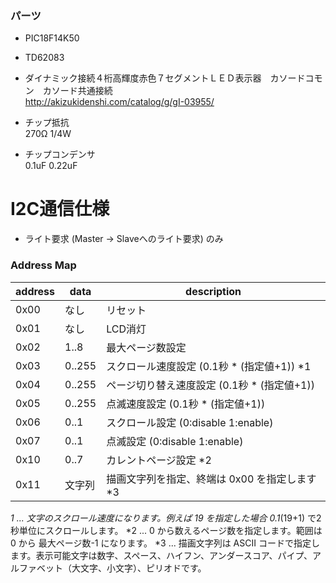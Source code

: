 


### パーツ

- PIC18F14K50

- TD62083

- ダイナミック接続４桁高輝度赤色７セグメントＬＥＤ表示器　カソードコモン　カソード共通接続  
 http://akizukidenshi.com/catalog/g/gI-03955/

- チップ抵抗  
 270Ω 1/4W

- チップコンデンサ  
 0.1uF
 0.22uF


I2C通信仕様
===========

- ライト要求 (Master -> Slaveへのライト要求) のみ

### Address Map

| address | data   | description |
|---------|--------|-------------|
| 0x00    | なし   | リセット    |
| 0x01    | なし   | LCD消灯     |
| 0x02    | 1..8   | 最大ページ数設定  |
| 0x03    | 0..255 | スクロール速度設定 (0.1秒 * (指定値+1)) *1  |
| 0x04    | 0..255 | ページ切り替え速度設定 (0.1秒 * (指定値+1))  |
| 0x05    | 0..255 | 点滅速度設定 (0.1秒 * (指定値+1))  |
| 0x06    | 0..1   | スクロール設定 (0:disable 1:enable)|
| 0x07    | 0..1   | 点滅設定 (0:disable 1:enable) |
| 0x10    | 0..7   | カレントページ設定 *2 |
| 0x11    | 文字列 | 描画文字列を指定、終端は 0x00 を指定します *3 |

*1 ... 文字のスクロール速度になります。例えば 19 を指定した場合 0.1*(19+1) で2秒単位にスクロールします。
*2 ... 0 から数えるページ数を指定します。範囲は 0 から 最大ページ数-1 になります。
*3 ... 描画文字列は ASCII コードで指定します。表示可能文字は数字、スペース、ハイフン、アンダースコア、パイプ、アルファベット（大文字、小文字）、ピリオドです。
